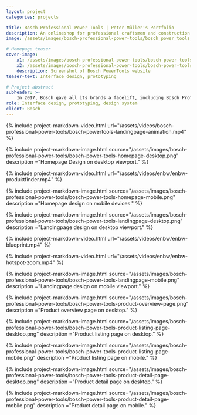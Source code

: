 ```yaml
---
layout: project
categories: projects

title: Bosch Professional Power Tools | Peter Müller's Portfolio
description: An onlineshop for professional craftsmen and construction workers. # Meta description
image: /assets/images/bosch-professional-power-tools/bosch_power_tools_sharing.png # Open Graph sharing image

# Homepage teaser
cover-image:
    x1: /assets/images/bosch-professional-power-tools/bosch-power-tools-cover@1x.jpg
    x2: /assets/images/bosch-professional-power-tools/bosch-power-tools-cover@2x.jpg
    description: Screenshot of Bosch PowerTools website
teaser-text: Interface design, prototyping

# Project abstract
subheader: >-
    In 2017, Bosch gave all its brands a facelift, including Bosch Professional Power Tools, which equips professional craftsmen and construction workers. As part of this rebranding, the Power Tools website and online shop were completely redesigned and optimized. Our concept helps craftsmen looking for new power tools and matching accessories with a clearer navigation and a quick product and accessory finder. In contrast to an online shop aimed at private consumers, the Bosch Professional shop focuses on product information, comparisons and bulk buyers.
role: Interface design, prototyping, design system
client: Bosch
---
```


{% include project-markdown-video.html url="/assets/videos/bosch-professional-power-tools/bosch-powertools-landingpage-animation.mp4" %}

{% include project-markdown-image.html source="/assets/images/bosch-professional-power-tools/bosch-power-tools-homepage-desktop.png" description ="Homepage Design on desktop viewport." %}

{% include project-markdown-video.html url="/assets/videos/enbw/enbw-produktfinder.mp4" %}

{% include project-markdown-image.html source="/assets/images/bosch-professional-power-tools/bosch-power-tools-homepage-mobile.png" description ="Homepage design on mobile devices." %}

{% include project-markdown-image.html source="/assets/images/bosch-professional-power-tools/bosch-power-tools-landingpage-desktop.png" description ="Landingpage design on desktop viewport." %}

{% include project-markdown-video.html url="/assets/videos/enbw/enbw-blueprint.mp4" %}

{% include project-markdown-video.html url="/assets/videos/enbw/enbw-hotspot-zoom.mp4" %}

{% include project-markdown-image.html source="/assets/images/bosch-professional-power-tools/bosch-power-tools-landingpage-mobile.png" description ="Landingpage design on mobile viewport." %}

{% include project-markdown-image.html source="/assets/images/bosch-professional-power-tools/bosch-power-tools-product-overview-page.png" description ="Product overview page on desktop." %}

{% include project-markdown-image.html source="/assets/images/bosch-professional-power-tools/bosch-power-tools-product-listing-page-desktop.png" description ="Product listing page on desktop." %}

{% include project-markdown-image.html source="/assets/images/bosch-professional-power-tools/bosch-power-tools-product-listing-page-mobile.png" description ="Product listing page on mobile." %}

{% include project-markdown-image.html source="/assets/images/bosch-professional-power-tools/bosch-power-tools-product-detail-page-desktop.png" description ="Product detail page on desktop." %}

{% include project-markdown-image.html source="/assets/images/bosch-professional-power-tools/bosch-power-tools-product-detail-page-mobile.png" description ="Product detail page on mobile." %}